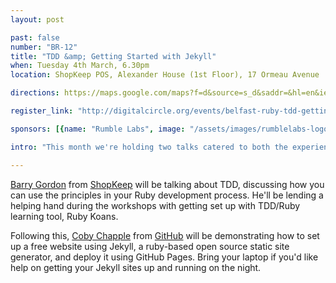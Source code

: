 ```yaml
---
layout: post

past: false
number: "BR-12"
title: "TDD &amp; Getting Started with Jekyll"
when: Tuesday 4th March, 6.30pm
location: ShopKeep POS, Alexander House (1st Floor), 17 Ormeau Avenue

directions: https://maps.google.com/maps?f=d&source=s_d&saddr=&hl=en&ie=UTF8&layer=c&daddr=54.5925564,-5.927705

register_link: "http://digitalcircle.org/events/belfast-ruby-tdd-getting-started-with-jekyll"

sponsors: [{name: "Rumble Labs", image: "/assets/images/rumblelabs-logo.png", link: "http://rumblelabs.com"}, {name: "Shopkeep", image: "/assets/images/shopkeeppos-logo.png", link: "http://shopkeep.com"}]

intro: "This month we're holding two talks catered to both the experienced Ruby developers and the newcomers. One of the talks focuses on using Test Driven Development methods in your development workflow, while the other will illustrate exactly how to get started with Jekyll and Github pages."

---
```


[Barry Gordon](http://www.twitter.com/brrygrdn) from [ShopKeep](http://shopkeep.com) will be talking about TDD, discussing how you can use the principles in your Ruby development process. He'll be lending a helping hand during the workshops with getting set up with TDD/Ruby learning tool, Ruby Koans.

Following this, [Coby Chapple](http://twitter.com/cobyism) from [GitHub](http://github.com) will be demonstrating how to set up a free website using Jekyll, a ruby-based open source static site generator, and deploy it using GitHub Pages. Bring your laptop if you'd like help on getting your Jekyll sites up and running on the night.
